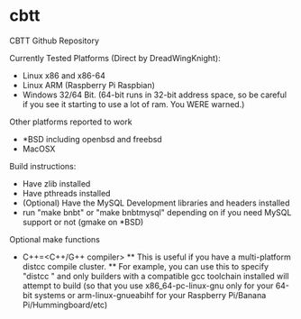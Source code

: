 cbtt
====

CBTT Github Repository

Currently Tested Platforms (Direct by DreadWingKnight):
* Linux x86 and x86-64
* Linux ARM (Raspberry Pi Raspbian)
* Windows 32/64 Bit. (64-bit runs in 32-bit address space, so be careful if you see it starting to use a lot of ram. You WERE warned.)

Other platforms reported to work
* *BSD including openbsd and freebsd
* MacOSX

Build instructions:
* Have zlib installed
* Have pthreads installed
* (Optional) Have the MySQL Development libraries and headers installed
* run "make bnbt" or "make bnbtmysql" depending on if you need MySQL support or not (gmake on *BSD)

Optional make functions
* C++=<C++/G++ compiler>
** This is useful if you have a multi-platform distcc compile cluster.
** For example, you can use this to specify "distcc <host compiler>" and only builders with a compatible gcc toolchain installed will attempt to build (so that you use x86_64-pc-linux-gnu only for your 64-bit systems or arm-linux-gnueabihf for your Raspberry Pi/Banana Pi/Hummingboard/etc)